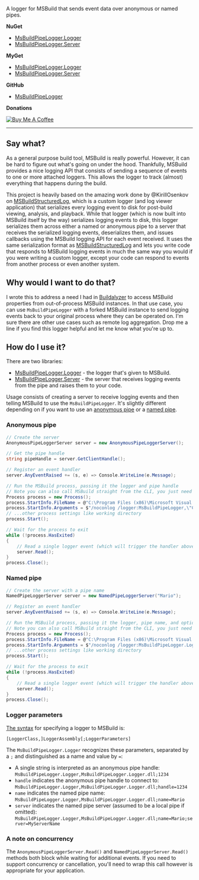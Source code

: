 A logger for MSBuild that sends event data over anonymous or named pipes.

**NuGet**
* [MsBuildPipeLogger.Logger](https://www.nuget.org/packages/MsBuildPipeLogger.Logger/)
* [MsBuildPipeLogger.Server](https://www.nuget.org/packages/MsBuildPipeLogger.Server/)

**MyGet**
* [MsBuildPipeLogger.Logger](https://www.myget.org/feed/msbuildpipelogger/package/nuget/MsBuildPipeLogger.Logger)
* [MsBuildPipeLogger.Server](https://www.myget.org/feed/msbuildpipelogger/package/nuget/MsBuildPipeLogger.Server)

**GitHub**
* [MsBuildPipeLogger](https://github.com/daveaglick/MsBuildPipeLogger)

**Donations**

<a href="https://www.buymeacoffee.com/daveaglick"><img src="https://www.buymeacoffee.com/assets/img/custom_images/orange_img.png" alt="Buy Me A Coffee" style="height: auto !important;width: auto !important;" ></a>

---

## Say what?

As a general purpose build tool, MSBuild is really powerful. However, it can be hard to figure out what's going on under the hood. Thankfully, MSBuild provides a nice logging API that consists of sending a sequence of events to one or more attached loggers. This allows the logger to track (almost) everything that happens during the build.

This project is heavily based on the amazing work done by @KirillOsenkov on [MSBuildStructuredLog](https://github.com/KirillOsenkov/MSBuildStructuredLog), which is a custom logger (and log viewer application) that serializes every logging event to disk for post-build viewing, analysis, and playback. While that logger (which is now built into MSBuild itself by the way) serializes logging events to disk, this logger serializes them across either a named or anonymous pipe to a server that receives the serialized logging events, deserializes them, and issues callbacks using the MSBuild logging API for each event received. It uses the same serialization format as [MSBuildStructuredLog](https://github.com/KirillOsenkov/MSBuildStructuredLog) and lets you write code that responds to MSBuild logging events in much the same way you would if you were writing a custom logger, except your code can respond to events from another process or even another system.

## Why would I want to do that?

I wrote this to address a need I had in [Buildalyzer](https://github.com/daveaglick/Buildalyzer) to access MSBuild properties from out-of-process MSBuild instances. In that use case, you can use `MsBuildPipeLogger` with a forked MSBuild instance to send logging events back to your original process where they can be operated on. I'm sure there are other use cases such as remote log aggregation. Drop me a line if you find this logger helpful and let me know what you're up to.

## How do I use it?

There are two libraries:
* [MsBuildPipeLogger.Logger](https://www.nuget.org/packages/MsBuildPipeLogger.Logger/) - the logger that's given to MSBuild.
* [MsBuildPipeLogger.Server](https://www.nuget.org/packages/MsBuildPipeLogger.Server/) - the server that receives logging events from the pipe and raises them to your code.

Usage consists of creating a server to receive logging events and then telling MSBuild to use the `MsBuildPipeLogger`. It's slightly different depending on if you want to use an [anonymous pipe](https://docs.microsoft.com/en-us/dotnet/standard/io/how-to-use-anonymous-pipes-for-local-interprocess-communication) or a [named pipe](https://docs.microsoft.com/en-us/dotnet/standard/io/how-to-use-named-pipes-for-network-interprocess-communication).

### Anonymous pipe

```csharp
// Create the server
AnonymousPipeLoggerServer server = new AnonymousPipeLoggerServer();

// Get the pipe handle
string pipeHandle = server.GetClientHandle();

// Register an event handler
server.AnyEventRaised += (s, e) => Console.WriteLine(e.Message);

// Run the MSBuild process, passing it the logger and pipe handle
// Note you can also call MSBuild straight from the CLI, you just need to know the pipe handle to pass it to the logger
Process process = new Process();
process.StartInfo.FileName = @"C:\Program Files (x86)\Microsoft Visual Studio\2017\Professional\MSBuild\15.0\Bin";
process.StartInfo.Arguments = $"/noconlog /logger:MsBuildPipeLogger,\"C:\Path\To\MsBuildPipeLogger.Logger.dll\";{pipeHandle}";
// ...other process settings like working directory
process.Start();

// Wait for the process to exit
while (!process.HasExited)
{
    // Read a single logger event (which will trigger the handler above)
    server.Read();
}
process.Close();
```

### Named pipe

```csharp
// Create the server with a pipe name
NamedPipeLoggerServer server = new NamedPipeLoggerServer("Mario");

// Register an event handler
server.AnyEventRaised += (s, e) => Console.WriteLine(e.Message);

// Run the MSBuild process, passing it the logger, pipe name, and optionally the server
// Note you can also call MSBuild straight from the CLI, you just need to know the pipe handle to pass it to the logger
Process process = new Process();
process.StartInfo.FileName = @"C:\Program Files (x86)\Microsoft Visual Studio\2017\Professional\MSBuild\15.0\Bin";
process.StartInfo.Arguments = $"/noconlog /logger:MsBuildPipeLogger.Logger,\"C:\Path\To\MsBuildPipeLogger.Logger.dll\";name=Mario;server=MyServerName";
// ...other process settings like working directory
process.Start();

// Wait for the process to exit
while (!process.HasExited)
{
    // Read a single logger event (which will trigger the handler above)
    server.Read();
}
process.Close();
```

### Logger parameters

[The syntax](https://docs.microsoft.com/en-us/visualstudio/msbuild/msbuild-command-line-reference) for specifying a logger to MSBuild is:

```
[LoggerClass,]LoggerAssembly[;LoggerParameters]
```

The `MsBuildPipeLogger.Logger` recognizes these parameters, separated by a `;` and distinguished as a name and value by `=`:
* A single string is interpreted as an anonymous pipe handle: `MsBuildPipeLogger.Logger,MsBuildPipeLogger.Logger.dll;1234`
* `handle` indicates the anonymous pipe handle to connect to: `MsBuildPipeLogger.Logger,MsBuildPipeLogger.Logger.dll;handle=1234`
* `name` indicates the named pipe name: `MsBuildPipeLogger.Logger,MsBuildPipeLogger.Logger.dll;name=Mario`
* `server` indicates the named pipe server (assumed to be a local pipe if omitted): `MsBuildPipeLogger.Logger,MsBuildPipeLogger.Logger.dll;name=Mario;server=MyServerName`

### A note on concurrency

The `AnonymousPipeLoggerServer.Read()` and `NamedPipeLoggerServer.Read()` methods both block while waiting for additional events. If you need to support concurrency or cancellation, you'll need to wrap this call however is appropriate for your application.

